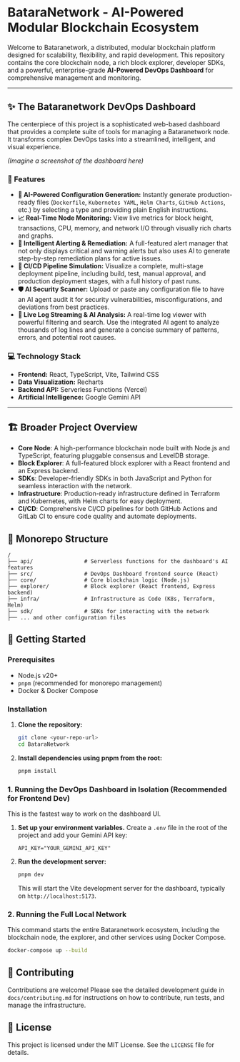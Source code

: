 # BataraNetwork - AI-Powered Modular Blockchain Ecosystem

Welcome to Bataranetwork, a distributed, modular blockchain platform designed for scalability, flexibility, and rapid development. This repository contains the core blockchain node, a rich block explorer, developer SDKs, and a powerful, enterprise-grade **AI-Powered DevOps Dashboard** for comprehensive management and monitoring.

---

## ✨ The Bataranetwork DevOps Dashboard

The centerpiece of this project is a sophisticated web-based dashboard that provides a complete suite of tools for managing a Bataranetwork node. It transforms complex DevOps tasks into a streamlined, intelligent, and visual experience.

*(Imagine a screenshot of the dashboard here)*

### 🚀 Features

-   **🤖 AI-Powered Configuration Generation:** Instantly generate production-ready files (`Dockerfile`, `Kubernetes YAML`, `Helm Charts`, `GitHub Actions`, etc.) by selecting a type and providing plain English instructions.
-   **📈 Real-Time Node Monitoring:** View live metrics for block height, transactions, CPU, memory, and network I/O through visually rich charts and graphs.
-   **🧠 Intelligent Alerting & Remediation:** A full-featured alert manager that not only displays critical and warning alerts but also uses AI to generate step-by-step remediation plans for active issues.
-   **🚢 CI/CD Pipeline Simulation:** Visualize a complete, multi-stage deployment pipeline, including build, test, manual approval, and production deployment stages, with a full history of past runs.
-   **🛡️ AI Security Scanner:** Upload or paste any configuration file to have an AI agent audit it for security vulnerabilities, misconfigurations, and deviations from best practices.
-   **📜 Live Log Streaming & AI Analysis:** A real-time log viewer with powerful filtering and search. Use the integrated AI agent to analyze thousands of log lines and generate a concise summary of patterns, errors, and potential root causes.

### 💻 Technology Stack

-   **Frontend:** React, TypeScript, Vite, Tailwind CSS
-   **Data Visualization:** Recharts
-   **Backend API:** Serverless Functions (Vercel)
-   **Artificial Intelligence:** Google Gemini API

---

## 🏗️ Broader Project Overview

-   **Core Node**: A high-performance blockchain node built with Node.js and TypeScript, featuring pluggable consensus and LevelDB storage.
-   **Block Explorer**: A full-featured block explorer with a React frontend and an Express backend.
-   **SDKs**: Developer-friendly SDKs in both JavaScript and Python for seamless interaction with the network.
-   **Infrastructure**: Production-ready infrastructure defined in Terraform and Kubernetes, with Helm charts for easy deployment.
-   **CI/CD**: Comprehensive CI/CD pipelines for both GitHub Actions and GitLab CI to ensure code quality and automate deployments.

## 🧩 Monorepo Structure

```
/
├── api/                # Serverless functions for the dashboard's AI features
├── src/                # DevOps Dashboard frontend source (React)
├── core/               # Core blockchain logic (Node.js)
├── explorer/           # Block explorer (React frontend, Express backend)
├── infra/              # Infrastructure as Code (K8s, Terraform, Helm)
├── sdk/                # SDKs for interacting with the network
├── ... and other configuration files
```

## 🚀 Getting Started

### Prerequisites

-   Node.js v20+
-   `pnpm` (recommended for monorepo management)
-   Docker & Docker Compose

### Installation

1.  **Clone the repository:**
    ```bash
    git clone <your-repo-url>
    cd BataraNetwork
    ```

2.  **Install dependencies using pnpm from the root:**
    ```bash
    pnpm install
    ```

### 1. Running the DevOps Dashboard in Isolation (Recommended for Frontend Dev)

This is the fastest way to work on the dashboard UI.

1.  **Set up your environment variables.** Create a `.env` file in the root of the project and add your Gemini API key:
    ```
    API_KEY="YOUR_GEMINI_API_KEY"
    ```

2.  **Run the development server:**
    ```bash
    pnpm dev
    ```
    This will start the Vite development server for the dashboard, typically on `http://localhost:5173`.

### 2. Running the Full Local Network

This command starts the entire Bataranetwork ecosystem, including the blockchain node, the explorer, and other services using Docker Compose.

```bash
docker-compose up --build
```

## 🤝 Contributing

Contributions are welcome! Please see the detailed development guide in `docs/contributing.md` for instructions on how to contribute, run tests, and manage the infrastructure.

## 📄 License

This project is licensed under the MIT License. See the `LICENSE` file for details.

